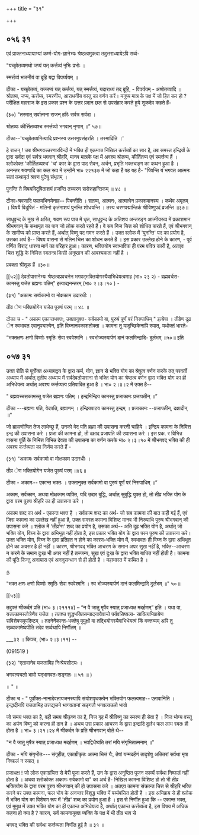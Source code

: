 +++
title = "३१"

+++


## ०५६ ३१
एवं प्राक्तनाध्यायाभ्यां कर्म्म-योग-ज्ञानेभ्यः श्रेष्ठत्वमुक्त्वा तदुत्तराध्यायेऽपि सर्व्व- 

"यच्छ्रोतव्यमथो जप्यं यत् कर्त्तव्यं नृभिः प्रभोः । 

स्मर्त्तव्यं भजनीयं वा ब्रूहि यद्वा विपर्य्ययम् ॥ 

टीका - यच्छ्रोतव्यं, यज्जप्यं यत् कर्त्तव्यं, यत् स्मर्त्तव्यं, यदाराध्यं तद् ब्रूहि, - विपर्ययम् - अश्रोतव्यादि । श्रोतव्य, जप्य, कर्त्तव्य, स्मरणीय, आराधनीय वस्तु का वर्णन करें। मनुष्य मात्र के पक्ष में जो हित कर हो ? परीक्षित महाराज के इस प्रकार प्रश्न के उत्तर प्रदान छल से उपसंहार करते हुये शुकदेव कहते हैं- 

(३०) "तस्मात् सर्वात्मना राजन् हरिः सर्वत्र सर्वदा । 

श्रोतव्यः कीर्त्तितव्यश्च स्मर्त्तव्यो भगवान् नृणाम् ॥” ५७॥ 

टीका--'यच्छ्रोतव्यमित्यादि प्रश्नस्य उत्तरमुपसंहरति । तस्मादिति ।' 

हे राजन् ! जब श्रीभगवच्चरणारविन्दों में भक्ति ही एकमात्र निखिल कर्त्तव्यों का सार है, तब समस्त इन्द्रियों के द्वारा सर्वदा एवं सर्वत्र भगवान् श्रीहरि, मानव मात्रके पक्ष में अवश्य श्रोतव्य, कीर्तितव्य एवं स्मर्त्तव्य हैं । श्लोकोक्त 'कीर्तितव्यश्च' 'च' कार के द्वारा पाद सेवन, अर्चन, प्रभृति भक्तचङ्ग का कथन हुआ है । अनन्तर श्रवणादि का कल रूप में उन्होंने भा० २२१३७ में जो कहा है वह यह है- "पिवन्ति यं भगवत आत्मनः सतां कथामृतं श्रवण पुटेषु संभृतम् । 

पुनन्ति ते विषयविदूषिताशयं व्रजन्ति तच्चरण सरोरुहान्तिकम् ॥ ४८ ॥ 

टीका-श्रवणादि फलमभिनयेनाह-- पिबन्तीति । सतम्म्, आत्मनः, आत्मत्वेन प्रकाशमानस्य । कथैव अमृतम् । विषयै विदूषितं - मलिनो कृतंमाशयं पुनन्ति शोधयन्ति । तस्य चरणपद्मान्तिकं श्रीविष्णुपदं व्रजन्ति ॥३७॥ 

साधुवृन्द के मुख से क्षरित, श्रवण रूप पात्र में धृत, साधुवृन्द के अतिशय अन्तरङ्ग आत्मीयरूप में प्रकाशमान श्रीभगवान् के कथामृत का पान जो लोक करते रहते हैं। वे सब निज चित्त को शोधित करते हैं, एवं श्रीभगवान् के सामीप्य को प्राप्त करते हैं, अर्थात् विष्णु पद गमन करते हैं । उक्त श्लोक में 'पुनन्ति' पद का प्रयोग है, उसका अर्थ है-- विषय वासना से मलिन चित्त का शोधन करते हैं । इस प्रकार उल्लेख होने के कारण, - पूर्व वर्णित विराट् धारणा मार्ग का परिहार हुआ। कारण, भक्तियोग स्वाभाविक ही परम पवित्र कारी है, अतएव चित्त शुद्धि के निमित्त स्वतन्त्र किसी अनुष्ठान की आवश्यकता नहीं है । 

प्रवक्ता श्रीशुक हैं ॥३०॥ 



[[५२]] देवतोपासनेभ्यः श्रेष्ठत्वप्रवचनेन भगवद्भक्तियोगस्यैवाभिधेयत्वमाह (भा० २३ २) - ब्रह्मवर्चस- कामस्तु यजेत ब्रह्मणः पतिम्" इत्याद्यनन्तरम् (भा० २।३।१० ) - 


(३१) "अकामः सर्व्वकामो वा मोक्षकाम उदारधीः । 

तीव्र ेण भक्तियोगेन यजेत पुरुषं परम् ॥ ४८ ॥ 

टोका च - " अकाम एकान्तभक्तः, उक्तानुक्त- सर्वकामो वा, पुरुषं पूर्णं परं निरुपाधिम् " इत्येषा । तीव्रेण दृढ़ ेन स्वभावत एवानुपघात्येन, इति विघ्नानवकाशतोक्ता । कामना तु यादृच्छिकेनापि स्यात्, यथोक्तं भारते- 

“भक्तक्षणः क्षणो विष्णोः स्मृतिः सेवा स्ववेश्मनि । स्वभोज्यस्यार्पणं दानं फलमिन्द्रादि- दुर्लभम् ॥५०॥ इति 


## ०५७ ३१
उक्त रोति से पूर्वोक्त अध्यायद्वय के द्वारा कर्म, योग, ज्ञान से भक्ति योग का श्रेषुत्व वर्णन करके तत् परवर्ती अध्याय में अर्थात् तृतीय अध्याय में सर्वदेवतोपासना से भक्ति योग का श्रेष्ठत्व वर्णन द्वारा भक्ति योग का ही अभिधेयत्व अर्थात् अवश्य कर्त्तव्यत्व प्रतिपादित हुआ है । भा० २।३।२ में उक्त है-- 

" ब्रह्मवच्चसकामस्तु यजेत ब्रह्मणः पतिम् । इन्द्रमिन्द्रिय कामस्तु प्रजाकामः प्रजापतीन् ॥” 

टीका ---ब्रह्मणः पति, वेदपति, ब्रह्माणम् । इन्द्रियपाटव कामस्तु इन्द्रम् । प्रजाकामः --प्रजापतीन्, दक्षादीन् ॥" 

जो ब्राह्मणोचित तेज लाभेच्छु हैं, उनको वेद पति ब्रह्मा की उपासना करनी चाहिये । इन्द्रिय कामना के निमित्त इन्द्र की उपासना करे । प्रजा की कामना हो, ती दक्षाद प्रजापति की उपासना करे । इस प्रक. र विभिन्न वासना पूर्ति के निमित्त विभिन्न देवता की उपासना का वर्णन करके भा० २।३।१० में श्रीभगवद् भक्ति की ही अवश्य कर्त्तव्यता का निर्णय करते हैं - 

(३१) "अकामः सर्वकामो वा मोक्षकाम उदारधीः । 

तीव्र ेण भक्तियोगेन यजेत पुरुषं परम् ॥४६॥ 

टीका - अकामः-- एकान्त भक्तः । उक्तानुक्त सर्वकामो वा पुरुषं पूर्णं परं निरुपाधिम् ॥” 

अकाम, सर्वक्राम, अथवा मोक्षकाम व्यक्ति, यदि उदार बुद्धि, अर्थात् सुबुद्धि युक्त हो, तो तीव्र भक्ति योग के द्वारा परम पुरुष श्रीहरि का ही उपासना करे । 

अकाम शब्द का अर्थ - एकान्त भक्त है । सर्वकाम शब्द का अर्थ- जो सब कामना की बात कही गई हैं, एवं जिस कामना का उल्लेख नहीं हुआ है, उक्त समस्त कामना विशिष्ट मानव भी निरुपाधि पुरुष श्रीभगवान् की उपासना करे । श्लोक में 'तीव्र'ण' शब्द का प्रयोग है, उसका अर्थ-- अति दृढ़ भक्ति योग है, अर्थात् जो भक्ति योग, विघ्न के द्वारा अभिभूत नहीं होता है, इस प्रकार भक्ति योग के द्वारा परम पुरुष की उपासना करे। उक्त भक्ति योग, विघ्न के द्वारा प्रतिहत न होने का कारण-भक्ति योग में, स्वभावतः ही विघ्न के द्वारा अभिभूत होने का अवसर है ही नहीं । कारण, श्रीभगवद् भक्ति आचरण के समान अपर सुख नहीं है, भक्ति--आचरण न करने के समान दुःख भी अपर नहीं है तज्जन्य, सुख एवं दुःख के द्वारा भक्ति बाधित नहीं होती है। कामना की पूति किन्तु अनायास एवं अननुसन्धान से ही होती है । महाभारत में कथित है । 

ந் 

"भक्त क्षणः क्षणो विष्णोः स्मृतिः सेवा स्ववेश्मनि । स्व भोज्यस्यार्पणं दानं फलमिन्द्रादि दुर्लभम् ॥" ५०॥ 



[[५३]]

तदुक्तं श्रीकर्दमं प्रति (भा० ३।२१११४) – “न वै जातु मृषैव स्यात् प्रजाध्यक्ष मदर्हणम्” इति । यथा वा, यत्तत्कामस्तोत्रेणैव यजेत । ततश्च शुद्धभक्तिसम्पादनायैवान्ते पर्यवसिष्यत्य- सावित्यभिप्रायेण सविशेषणमुपदिष्टम् । तदनेनैकान्त-भक्तेषु मुमुक्षौ वा तद्भियोगस्यैवाभिधेयत्वं किं वक्तव्यम् अपि तु सव्र्व्वकामेष्वपीति तदेव सर्व्वथापि निर्णीतम् ॥ 

___३२ । किञ्च, (भा० २।३।११) -- 

(091519 ) 

(३२) "एतावानेव यजतामिह निःश्रेयसोदयः । 

भगवत्यचलो भावो यद्भागवत-सङ्गतः ॥ ५१ ॥ ) 

॥ " ॥ 

टीका च - " पूर्वोक्त-नानादेवतायजनस्यापि संयोशपृथक्त्वेन भक्तियोग फलत्वमाह-- एतावानिति । इन्द्रादीनपि यजतामिह तत्तद्यजने भागवतानां सङ्गतौ भगवत्यचलो भावो 

जो समय भक्त का है, वही समय श्रीकृष्ण का है, निज गृह में श्रीविष्णु का स्मरण ही सेवा है । निज भोग्य वस्तु का अर्पण विष्णु को करना ही दान है । अथच उस प्रकार आचरण के द्वारा इन्द्रादि दुर्लभ फल लाभ स्वतः ही होता है । भा० ३।२१।२४ में श्रीकर्दम के प्रति श्रीभगवान् बोले थे-- 

"न वै जातु मृषैत्र स्यात् प्रजाध्यक्ष मदर्हणम् । भवद्विधैष्वति तरां मयि संगृभितात्मनाम् ॥” 

टीका - मयि संगृभीतः--- संगृहीत, एकाग्रीकृतः आत्मा चित्तं यैः, तेषां यन्मदर्हणं तादृशेषु अतितरां सर्वथा मृषा निष्फलं न स्यात् ॥ 

प्रजाधक्ष ! जो लोक एकाग्रचित्त से मेरी पूजा करते हैं, उन के द्वारा अनुष्ठित पूजन कार्य्यं सर्वथा निष्फलं नहीं होता है । अथवा श्लोकोक्त अकामः सर्वकामो वा" का अर्थ है- निखिल कामना विशिष्ट हो तो भी तीव्र भक्तियोग के द्वारा परम पुरुष श्रीभगवान् की हो उपासना करे । अतएव कामना संक्रान्त चित्त से श्रीहरि भक्ति करने पर उक्त कामना, फल भोग के अनन्तर विशुद्ध भक्ति में पर्य्यवसित होती है । इस अभिप्राय से ही श्लोक में भक्ति योग का विशेषण रूप में 'तीव्र' शब्द का प्रयोग हुआ है । इस से निर्णीत हुआ कि -- एकान्त भक्त, एवं मुमुक्ष में उक्त भक्ति योग का ही एकान्त अभिधेयत्व है, अर्थात् एकान्त कर्त्तव्यत्व है, इस विषय में अधिक कहना हो क्या है ? कारण, सर्व कामनायुक्त व्यक्ति के पक्ष में भी तीव्र भाव से 

भगवद् भक्ति की सर्वथा कर्त्तव्यता निर्णीत हुई है ॥ ३१ ॥ 
